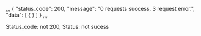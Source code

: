 ,,,
{
    "status_code": 200,
    "message": "0 requests success, 3 request error.",
    "data": [
        {
        }
        ]
}
,,,

Status_code: not 200,
Status: not sucess

